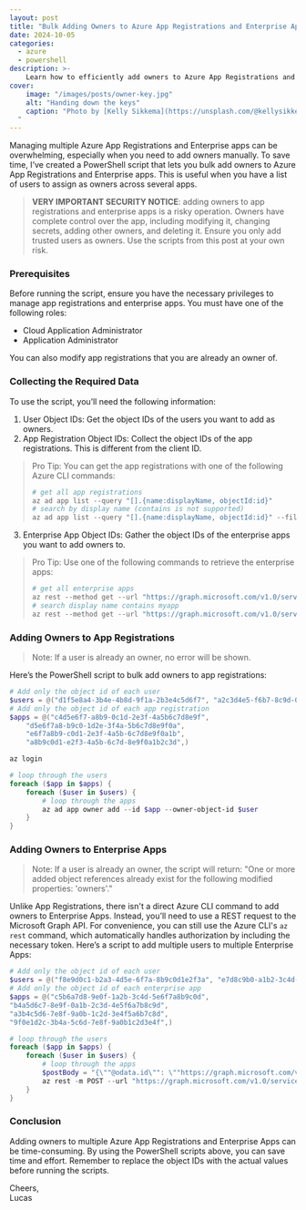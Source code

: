 ```yaml
---
layout: post
title: "Bulk Adding Owners to Azure App Registrations and Enterprise Apps with AZ CLI"
date: 2024-10-05
categories:
  - azure
  - powershell
description: >-
    Learn how to efficiently add owners to Azure App Registrations and Enterprise apps using a simple PowerShell script for automation.
cover:
    image: "/images/posts/owner-key.jpg"
    alt: "Handing down the keys"
    caption: "Photo by [Kelly Sikkema](https://unsplash.com/@kellysikkema?utm_content=creditCopyText&utm_medium=referral&utm_source=unsplash) on [Unsplash](https://unsplash.com/photos/gray-key-Nel8STCcWy8?utm_content=creditCopyText&utm_medium=referral&utm_source=unsplash)
  "
---
```


Managing multiple Azure App Registrations and Enterprise apps can be overwhelming, especially when you need to add owners manually. To save time, I’ve created a PowerShell script that lets you bulk add owners to Azure App Registrations and Enterprise apps. This is useful when you have a list of users to assign as owners across several apps.

> **VERY IMPORTANT SECURITY NOTICE**: adding owners to app registrations and enterprise apps is a risky operation. Owners have complete control over the app, including modifying it, changing secrets, adding other owners, and deleting it. Ensure you only add trusted users as owners. Use the scripts from this post at your own risk.

### Prerequisites
Before running the script, ensure you have the necessary privileges to manage app registrations and enterprise apps. You must have one of the following roles:

* Cloud Application Administrator
* Application Administrator

You can also modify app registrations that you are already an owner of.

### Collecting the Required Data
To use the script, you’ll need the following information:

1. User Object IDs: Get the object IDs of the users you want to add as owners.
2. App Registration Object IDs: Collect the object IDs of the app registrations. This is different from the client ID.
> Pro Tip: You can get the app registrations with one of the following Azure CLI commands:
>```powershell
># get all app registrations
>az ad app list --query "[].{name:displayName, objectId:id}"
># search by display name (contains is not supported)
>az ad app list --query "[].{name:displayName, objectId:id}" --filter "startswith(displayName, 'myapp')"
>```
3. Enterprise App Object IDs: Gather the object IDs of the enterprise apps you want to add owners to.
> Pro Tip: Use one of the following commands to retrieve the enterprise apps:
>```powershell
># get all enterprise apps
>az rest --method get --url "https://graph.microsoft.com/v1.0/servicePrincipals?\`$select=id,displayName"
># search display name contains myapp
>az rest --method get --url "https://graph.microsoft.com/v1.0/servicePrincipals?\`$search='displayName:myapp'\`$select=id,displayName"
>```

### Adding Owners to App Registrations
> Note: If a user is already an owner, no error will be shown.

Here’s the PowerShell script to bulk add owners to app registrations:

```powershell
# Add only the object id of each user
$users = @("d1f5e8a4-3b4e-4b8d-9f1a-2b3e4c5d6f7", "a2c3d4e5-f6b7-8c9d-0a1b-2c3d4e5f6b7a", "b3c4d5e6-f7a8-9b0c-1d2e-3f4a5b6c7d8e")
# Add only the object id of each app registration
$apps = @("c4d5e6f7-a8b9-0c1d-2e3f-4a5b6c7d8e9f",
    "d5e6f7a8-b9c0-1d2e-3f4a-5b6c7d8e9f0a",
    "e6f7a8b9-c0d1-2e3f-4a5b-6c7d8e9f0a1b",
    "a8b9c0d1-e2f3-4a5b-6c7d-8e9f0a1b2c3d",)

az login

# loop through the users
foreach ($app in $apps) {
    foreach ($user in $users) {
        # loop through the apps
        az ad app owner add --id $app --owner-object-id $user
    }
}
```

### Adding Owners to Enterprise Apps
> Note: If a user is already an owner, the script will return:
> "One or more added object references already exist for the following modified properties: 'owners'."

Unlike App Registrations, there isn't a direct Azure CLI command to add owners to Enterprise Apps. Instead, you’ll need to use a REST request to the Microsoft Graph API. For convenience, you can still use the Azure CLI's `az rest` command, which automatically handles authorization by including the necessary token. Here’s a script to add multiple users to multiple Enterprise Apps:

```powershell
# Add only the object id of each user
$users = @("f8e9d0c1-b2a3-4d5e-6f7a-8b9c0d1e2f3a", "e7d8c9b0-a1b2-3c4d-5e6f-7a8b9c0d1e2f", "d6c7b8a9-0b1c-2d3e-4f5a-6b7c8d9e0f1a")
# Add only the object id of each enterprise app
$apps = @("c5b6a7d8-9e0f-1a2b-3c4d-5e6f7a8b9c0d",
"b4a5d6c7-8e9f-0a1b-2c3d-4e5f6a7b8c9d",
"a3b4c5d6-7e8f-9a0b-1c2d-3e4f5a6b7c8d",
"9f0e1d2c-3b4a-5c6d-7e8f-9a0b1c2d3e4f",)

# loop through the users
foreach ($app in $apps) {
    foreach ($user in $users) {
        # loop through the apps
        $postBody = "{\""@odata.id\"": \""https://graph.microsoft.com/v1.0/directoryObjects/$user\"" }"
        az rest -m POST --url "https://graph.microsoft.com/v1.0/servicePrincipals/$app/owners/`$ref" -b $postBody --headers "Content-Type=application/json"
    }
}
```

### Conclusion
Adding owners to multiple Azure App Registrations and Enterprise Apps can be time-consuming. By using the PowerShell scripts above, you can save time and effort. Remember to replace the object IDs with the actual values before running the scripts.

Cheers,\
Lucas